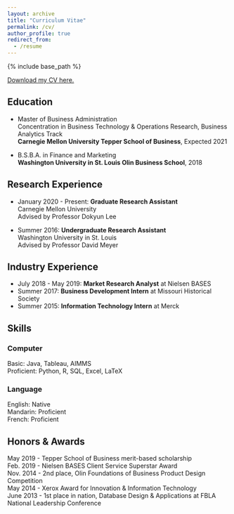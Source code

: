 ```yaml
---
layout: archive
title: "Curriculum Vitae"
permalink: /cv/
author_profile: true
redirect_from:
  - /resume
---
```


{% include base_path %}

[Download my CV here.](http://ericbzhou.github.io/files/ebzhou_cv.pdf)

Education
------
* Master of Business Administration <br/>
Concentration in Business Technology & Operations Research, Business Analytics Track <br/>
**Carnegie Mellon University Tepper School of Business**, Expected 2021

* B.S.B.A. in Finance and Marketing <br/>
**Washington University in St. Louis Olin Business School**, 2018


Research Experience
------
* January 2020 - Present: **Graduate Research Assistant** <br/>
	Carnegie Mellon University <br/>
	Advised by Professor Dokyun Lee

* Summer 2016: **Undergraduate Research Assistant** <br/>
	Washington University in St. Louis <br/>
	Advised by Professor David Meyer

Industry Experience
------
* July 2018 - May 2019: **Market Research Analyst** at Nielsen BASES
* Summer 2017: **Business Development Intern** at Missouri Historical Society
* Summer 2015: **Information Technology Intern** at Merck
  
Skills
------
### Computer
Basic: Java, Tableau, AIMMS <br/>
Proficient: Python, R, SQL, Excel, LaTeX

### Language
English: Native <br/>
Mandarin: Proficient <br/>
French: Proficient <br/>

Honors & Awards
------
May 2019 - Tepper School of Business merit-based scholarship <br/>
Feb. 2019 - Nielsen BASES Client Service Superstar Award <br/>
Nov. 2014 - 2nd place, Olin Foundations of Business Product Design Competition <br/>
May 2014 - Xerox Award for Innovation & Information Technology <br/>
June 2013 - 1st place in nation, Database Design & Applications at FBLA National Leadership Conference

<!---
Publications
======
  <ul>{% for post in site.publications %}
    {% include archive-single-cv.html %}
  {% endfor %}</ul>
  
Talks
======
  <ul>{% for post in site.talks %}
    {% include archive-single-talk-cv.html %}
  {% endfor %}</ul>
  
Teaching
======
  <ul>{% for post in site.teaching %}
    {% include archive-single-cv.html %}
  {% endfor %}</ul>
  
Service and leadership
======
-->
